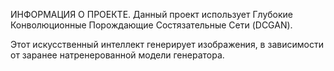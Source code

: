 ИНФОРМАЦИЯ О ПРОЕКТЕ.
Данный проект использует Глубокие Конволюционные Порождающие Состязательные Сети (DCGAN).

Этот искусственный интеллект генерирует изображения, в зависимости от заранее натренерованной модели генератора.
